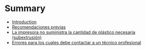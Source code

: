 # Summary

* [Introduction](README.md)
* [Recomendaciones previas](recomendaciones_previas.md)
* [La impresora no suministra la cantidad de plástico necesaria (subextrusión)](la_impresora_no_suministra_la_cantidad_de_plastico.md)
* [Errores para los cuales debe contactar a un técnico profesional](errores_para_los_cuales_debe_contactar_a_un_tecnic.md)

